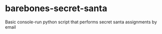 # barebones-secret-santa
Basic console-run python script that performs secret santa assignments by email
